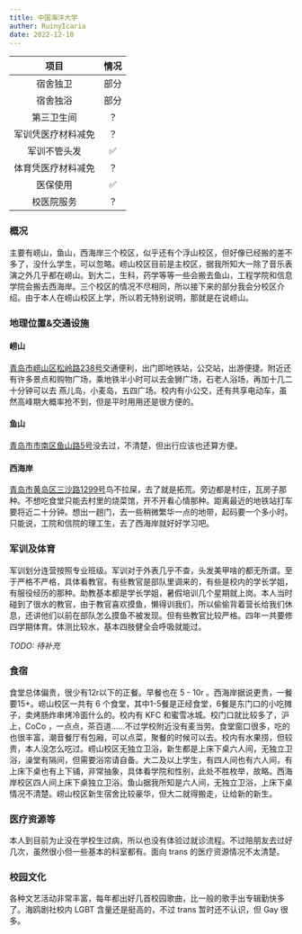 ```yaml
---
title: 中国海洋大学
auther: RuinyIcaria
date: 2022-12-10
---
```


|项目|情况|
|:--:|:--:|
|宿舍独卫|部分|
|宿舍独浴|部分|
|第三卫生间|？|
|军训凭医疗材料减免|？|
|军训不管头发|✅|
|体育凭医疗材料减免|？|
|医保使用|✅|
|校医院服务|？|

### 概况

主要有崂山，鱼山，西海岸三个校区，似乎还有个浮山校区，但好像已经搬的差不多了，没什么学生，可以忽略。崂山校区目前是主校区，据我所知大一除了音乐表演之外几乎都在崂山。到大二，生科，药学等等一些会搬去鱼山，工程学院和信息学院会搬去西海岸。三个校区的情况不尽相同，所以接下来的部分我会分校区介绍。由于本人在崂山校区上学，所以若无特别说明，那就是在说崂山。

### 地理位置&交通设施

#### 崂山

[青岛市崂山区松岭路238号](https://www.amap.com/place/B021407PWR)交通便利，出门即地铁站，公交站，出游便捷。附近还有许多景点和购物广场，乘地铁半小时可以去金狮广场，石老人浴场，再加十几二十分钟可以去
燕儿岛，小麦岛，五四广场。校内有小公交，还有共享电动车，虽然高峰期大概率抢不到，但是平时用用还是很方便的。

#### 鱼山

[青岛市市南区鱼山路5号](https://www.amap.com/place/B02140A26N)没去过，不清楚，但出行应该也还算方便。

#### 西海岸

[青岛市黄岛区三沙路1299号](https://www.amap.com/place/B0FFKKS5GT)鸟不拉屎，去了就是拓荒。旁边都是村庄，瓦房子那种。不想吃食堂只能去村里的烧菜馆，开不开看心情那种。距离最近的地铁站打车要将近二十分钟。想出一趟门，去一些稍微繁华一点的地带，起码要一个多小时。只能说，工院和信院的理工生，去了西海岸就好好学习吧。

### 军训及体育

军训划分连营按照专业班级。军训对于外表几乎不查，头发美甲啥的都无所谓。至于严格不严格，具体看教官。有些教官是部队里调来的，有些是校内的学长学姐，有服役经历的那种。助教基本都是学长学姐，暑假培训几个星期就上岗。本人当时碰到了很水的教官，由于教官喜欢摸鱼，懒得训我们，所以偷偷背着营长给我们休息，还讲他们以前在部队怎么摸鱼不被发现。但有些教官比较严格。四年一共要修四学期体育。体测比较水，基本四肢健全会呼吸就能过。

_TODO: 待补充_

### 食宿

食堂总体偏贵，很少有12r以下的正餐。早餐也在 5 - 10r 。西海岸据说更贵，一餐要15+。崂山校区一共有 6 个食堂，其中1-5餐是正经食堂，6餐是东门口的小吃摊子，卖烤肠炸串烤冷面什么的。校内有 KFC 和蜜雪冰城。校门口就比较多了，沪上，CoCo ，一点点，茶百道……不过学校附近没有麦当劳。食堂窗口很多，吃的也很丰富，潮音餐厅有包厢，可以点菜，聚餐的时候可以去。校内有水果捞，但较贵，本人没怎么吃过。崂山校区无独立卫浴，新生都是上床下桌六人间，无独立卫浴，澡堂有隔间，但需要浴帘请自备。大二及以上学生，有四人间也有六人间，有上床下桌也有上下铺，非常抽象，具体看学院和性别，此处不胜枚举，故略。西海岸校区四人间上床下桌独立卫浴。鱼山据我所知是六人间，无独立卫浴，上床下桌情况不清楚。崂山校区新生宿舍比较豪华，但大二就得搬走，让给新的新生。

### 医疗资源等

本人到目前为止没在学校生过病，所以也没有体验过就诊流程。不过陪朋友去过好几次，虽然很小但一些基本的科室都有。面向 trans 的医疗资源情况不太清楚。

### 校园文化

各种文艺活动非常丰富，每年都出好几首校园歌曲，比一般的歌手出专辑勤快多了。海鸥剧社校内 LGBT 含量还是挺高的，不过 trans 暂时还不认识，但 Gay 很多。